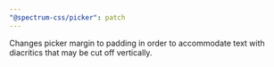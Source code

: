 ```yaml
---
"@spectrum-css/picker": patch
---
```


Changes picker margin to padding in order to accommodate text with diacritics that may be cut off vertically.
